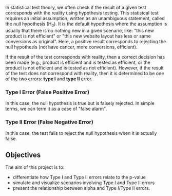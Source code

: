 In statistical test theory, we often check if the result of a given test corresponds with the reality using hypothesis testing. This statistcal test requires an initial assumption, written as an unambiguous statement, called the null hypothesis (H<sub>0</sub>). It is the default hypothesis where the assumption is usually that there is no nothing new in a given scenario, like: "this new product is not efficient" or "this new website layout has less or same conversions as original". Here, a positive result corresponds to rejecting the null hypothesis (not have cancer, more conversions, efficient).

If the result of the test corresponds with reality, then a correct decision has been made (e.g., product is efficient and is tested as efficient, or the product is not efficient and is tested as not efficient). However, if the result of the test does not correspond with reality, then it is determined to be one of the two errors: **type I** and **type II** error.

### Type I Error (False Positive Error)

In this case, the null hypothesis is true but is falsely rejected. In simple terms, we can term it as a case of "false alarm".

### Type II Error (False Negative Error)

In this case, the test fails to reject the null hypothesis when it is actually false.

## Objectives
The aim of this project is to:
- differentiate how Type I and Type II errors relate to the p-value
- simulate and visualize scenarios involving Type I and Type II errors
- present the relationship between alpha and Type I/Type II errors.
